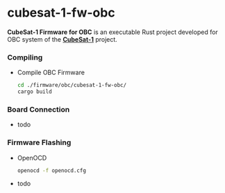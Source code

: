 # cubesat-1-fw-obc

**CubeSat-1 Firmware for OBC** is an executable Rust project developed for OBC system of the [**CubeSat-1**](https://example.com/) project.

### Compiling

- Compile OBC Firmware

    ```bash
    cd ./firmware/obc/cubesat-1-fw-obc/
    cargo build
    ```

### Board Connection

- todo

### Firmware Flashing

- OpenOCD
    ```bash
    openocd -f openocd.cfg
    ```
- todo


